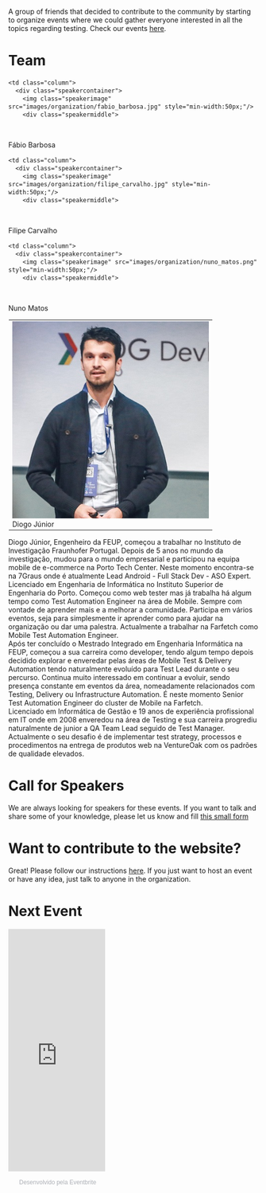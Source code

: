 A group of friends that decided to contribute to the community by starting to organize events where we could gather everyone interested in all the topics regarding testing. 
Check our events <a href="https://portotestersmeetup.eventbrite.com" target="_blank">here</a>.

# Team

<table width="100%" height="100%" style="border: 1px solid transparent">

  <tr>
    <td class="column">
      <div class="speakercontainer">
        <img class="speakerimage" src="images/organization/diogo_junior.jpg" style="min-width:50px;"
        />
        <div class="speakermiddle">
          <div class="speakertext" onclick="on('dj')">Diogo Júnior</div>
        </div>
      </div>
    </td>

    <td class="column">
      <div class="speakercontainer">
        <img class="speakerimage" src="images/organization/fabio_barbosa.jpg" style="min-width:50px;"/>
        <div class="speakermiddle">
          <div class="speakertext" onclick="on('fb')">Fábio Barbosa</div>
        </div>
      </div>
    </td>
    
    <td class="column">
      <div class="speakercontainer">
        <img class="speakerimage" src="images/organization/filipe_carvalho.jpg" style="min-width:50px;"/>
        <div class="speakermiddle">
          <div class="speakertext" onclick="on('fc')">Filipe Carvalho</div>
        </div>
      </div>
    </td>
    
    <td class="column">
      <div class="speakercontainer">
        <img class="speakerimage" src="images/organization/nuno_matos.png" style="min-width:50px;"/>
        <div class="speakermiddle">
          <div class="speakertext" onclick="on('nm')">Nuno Matos</div>
        </div>
      </div>
    </td>
  </tr>
  
</table>

<div id="dj" class="overlay" onclick="off('dj')">
  <div id="text">Diogo Júnior, Engenheiro da FEUP, começou a trabalhar no Instituto de Investigação Fraunhofer Portugal. Depois de 5 anos no mundo da investigação, mudou para o mundo empresarial e participou na equipa mobile de e-commerce na Porto Tech Center. Neste momento encontra-se na 7Graus onde é atualmente Lead Android - Full Stack Dev - ASO Expert.</div>
</div>

<div id="fb" class="overlay" onclick="off('fb')">
  <div id="text">Licenciado em Engenharia de Informática no Instituto Superior de Engenharia do Porto. Começou como web tester mas já trabalha há algum tempo como Test Automation Engineer na área de Mobile. Sempre com vontade de aprender mais e a melhorar a comunidade. Participa em vários eventos, seja para simplesmente ir aprender como para ajudar na organização ou dar uma palestra. Actualmente a trabalhar na Farfetch como Mobile Test Automation Engineer.</div>
</div>

<div id="fc" class="overlay" onclick="off('fc')">
  <div id="text">Após ter concluído o Mestrado Integrado em Engenharia Informática na FEUP, começou a sua carreira como developer, tendo algum tempo depois decidido explorar e enveredar pelas áreas de Mobile Test & Delivery Automation tendo naturalmente evoluído para Test Lead durante o seu percurso. Continua muito interessado em continuar a evoluir, sendo presença constante em eventos da área, nomeadamente relacionados com Testing, Delivery ou Infrastructure Automation. É neste momento Senior Test Automation Engineer do cluster de Mobile na Farfetch.</div>
</div>

<div id="nm" class="overlay" onclick="off('nm')">
  <div id="text">Licenciado em Informática de Gestão e 19 anos de experiência profissional em IT onde em 2008 enveredou na área de Testing e sua carreira progrediu naturalmente de junior a QA Team Lead seguido de Test Manager. Actualmente o seu desafio é de implementar test strategy, processos e procedimentos na entrega de produtos web na VentureOak com os padrões de qualidade elevados.</div>
</div>

# Call for Speakers

We are always looking for speakers for these events. If you want to talk and share some of your knowledge, please let us know and fill <a href="/PTM_PAGE/pages/CFS">this small form</a>

# Want to contribute to the website?

Great! Please follow our instructions <a href="https://github.com/portotestersmeetup/PTM_PAGE" target="_blank">here</a>. If you just want to host an event or have any idea, just talk to anyone in the organization.

# Next Event
<div style="width:195px; text-align:center;" ><iframe  src="https://www.eventbrite.pt/calendar-widget?eid=37305787615" frameborder="0" height="487" width="195" marginheight="0" marginwidth="0" scrolling="no" allowtransparency="true"></iframe><div style="font-family:Helvetica, Arial; font-size:12px; padding:10px 0 5px; margin:2px; width:195px; text-align:center;" ><a class="powered-by-eb" style="color: #ADB0B6; text-decoration: none;" target="_blank" href="http://www.eventbrite.pt/">Desenvolvido pela Eventbrite</a></div></div>

<script>
function on(panel) {
    document.getElementById(panel).style.display = "block";
}

function off(panel) {
    document.getElementById(panel).style.display = "none";
}
</script>
